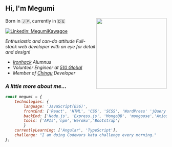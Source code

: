 ## Hi, I'm Megumi 

<!-- <img align="right" width="100" src="https://media.giphy.com/media/PrhFiPMUxgPZZtpnk6/giphy.gif"> -->
<img align="right" src="https://media.giphy.com/media/PrhFiPMUxgPZZtpnk6/giphy.gif" width="220">

Born in :jp:, currently in :de:

[![Linkedin: MegumiKawagoe](https://img.shields.io/badge/-MegumiKawagoe-blue?style=flat-square&logo=linkedin&labelColor=blue&link=https://www.linkedin.com/in/megumi-kawagoe-88j)](https://www.linkedin.com/in/megumi-kawagoe-88j/)


<div>
	<p><em>Enthusiastic and can-do attitude Full-stack web developer with an eye for detail and design!</p>
	<ul>
		<li><a href="https://www.ironhack.com/en">Ironhack</a> Alumnus</li>
		<li>Volunteer Engineer at <a href="https://www.510.global/">510 Global</a></li>
		<li>Member of <a href="https://chingu.io/">Chingu</a> Developer</li>
	</ul>

</div>


### A little more about me...

```javascript
const megumi = {
	technologies: {
		language: 'JavaScript(ES6)',
		frontEnd: ['React', 'HTML', 'CSS', 'SCSS', 'WordPress' 'jQuery',],
		backEnd: ['Node.js', 'Express.js', 'MongoDB', 'mongoose','Axios'],
		tools: ['APIs','npm','Heroku','Bootstrap']
		}
	currentlyLearning: ['Angular', 'TypeScript'],
	challenge: "I am doing Codewars kata challenge every morning."
};
```
<!-- <a href="#"><img src="https://github-readme-stats.vercel.app/api?username=Megumikawa&show_icons=true&count_private=true&theme=radical" width="350"></a> -->




  

